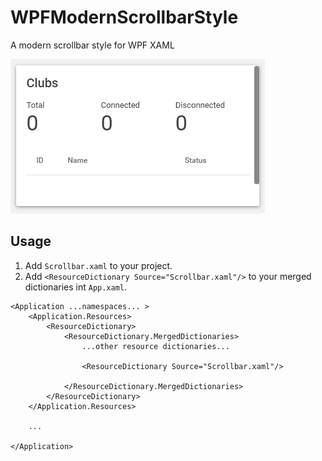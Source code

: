 # WPFModernScrollbarStyle
A modern scrollbar style for WPF XAML

![Screenshot](image.png)

## Usage

1. Add `Scrollbar.xaml` to your project.
2. Add `<ResourceDictionary Source="Scrollbar.xaml"/>` to your merged dictionaries int `App.xaml`.

```xaml
<Application ...namespaces... >
    <Application.Resources>
        <ResourceDictionary>
            <ResourceDictionary.MergedDictionaries>
                ...other resource dictionaries...
                
                <ResourceDictionary Source="Scrollbar.xaml"/>
                
            </ResourceDictionary.MergedDictionaries>
        </ResourceDictionary>
    </Application.Resources>
    
    ...

</Application>
```
